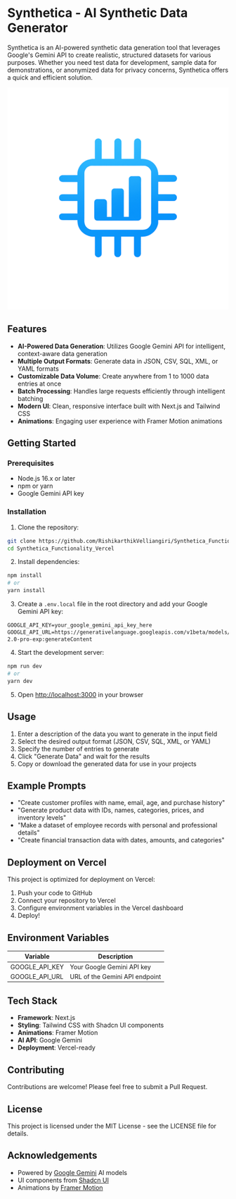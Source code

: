 # Synthetica - AI Synthetic Data Generator

Synthetica is an AI-powered synthetic data generation tool that leverages Google's Gemini API to create realistic, structured datasets for various purposes. Whether you need test data for development, sample data for demonstrations, or anonymized data for privacy concerns, Synthetica offers a quick and efficient solution.

![Synthetica Logo](public/Synthetica_Logo.png)

## Features

- **AI-Powered Data Generation**: Utilizes Google Gemini API for intelligent, context-aware data generation
- **Multiple Output Formats**: Generate data in JSON, CSV, SQL, XML, or YAML formats
- **Customizable Data Volume**: Create anywhere from 1 to 1000 data entries at once
- **Batch Processing**: Handles large requests efficiently through intelligent batching
- **Modern UI**: Clean, responsive interface built with Next.js and Tailwind CSS
- **Animations**: Engaging user experience with Framer Motion animations

## Getting Started

### Prerequisites

- Node.js 16.x or later
- npm or yarn
- Google Gemini API key

### Installation

1. Clone the repository:
```bash
git clone https://github.com/RishikarthikVelliangiri/Synthetica_Functionality_Vercel.git
cd Synthetica_Functionality_Vercel
```

2. Install dependencies:
```bash
npm install
# or
yarn install
```

3. Create a `.env.local` file in the root directory and add your Google Gemini API key:
```
GOOGLE_API_KEY=your_google_gemini_api_key_here
GOOGLE_API_URL=https://generativelanguage.googleapis.com/v1beta/models/gemini-2.0-pro-exp:generateContent
```

4. Start the development server:
```bash
npm run dev
# or
yarn dev
```

5. Open [http://localhost:3000](http://localhost:3000) in your browser

## Usage

1. Enter a description of the data you want to generate in the input field
2. Select the desired output format (JSON, CSV, SQL, XML, or YAML)
3. Specify the number of entries to generate
4. Click "Generate Data" and wait for the results
5. Copy or download the generated data for use in your projects

## Example Prompts

- "Create customer profiles with name, email, age, and purchase history"
- "Generate product data with IDs, names, categories, prices, and inventory levels"
- "Make a dataset of employee records with personal and professional details"
- "Create financial transaction data with dates, amounts, and categories"

## Deployment on Vercel

This project is optimized for deployment on Vercel:

1. Push your code to GitHub
2. Connect your repository to Vercel
3. Configure environment variables in the Vercel dashboard
4. Deploy!

## Environment Variables

| Variable | Description |
|----------|-------------|
| GOOGLE_API_KEY | Your Google Gemini API key |
| GOOGLE_API_URL | URL of the Gemini API endpoint |

## Tech Stack

- **Framework**: Next.js
- **Styling**: Tailwind CSS with Shadcn UI components
- **Animations**: Framer Motion
- **AI API**: Google Gemini
- **Deployment**: Vercel-ready

## Contributing

Contributions are welcome! Please feel free to submit a Pull Request.

## License

This project is licensed under the MIT License - see the LICENSE file for details.

## Acknowledgements

- Powered by [Google Gemini](https://ai.google.dev/) AI models
- UI components from [Shadcn UI](https://ui.shadcn.com/)
- Animations by [Framer Motion](https://www.framer.com/motion/)